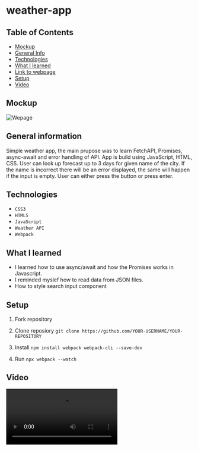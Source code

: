 # weather-app

## Table of Contents

- [Mockup](#mockup)
- [General Info](#general-information)
- [Technologies](#technologies)
- [What I learned](#What-I-learned)
- [Link to webpage](#link-to-webpage)
- [Setup](#setup)
- [Video](#video)

## Mockup

![Wepage](./src/images/mockup.jpeg)

## General information

Simple weather app, the main prupose was to learn FetchAPI, Promises, async-await and error handling of API.
App is build using JavaScript, HTML, CSS. User can look up forecast up to 3 days for given name of the city.
If the name is incorrect there will be an error displayed, the same will happen if the input is empty.
User can either press the button or press enter.

## Technologies

- `CSS3`
- `HTML5`
- `JavaScript`
- `Weather API`
- `Webpack`

## What I learned

- I learned how to use async/await and how the Promises works in Javascript.
- I reminded myslef how to read data from JSON files.
- How to style search input component

## Setup

1. Fork repository

2. Clone reposiory
   `git clone https://github.com/YOUR-USERNAME/YOUR-REPOSITORY`

3. Install
   `npm install webpack webpack-cli --save-dev`

4. Run
   `npx webpack --watch`

## Video

![Wepage](./src/images/record.mov)
